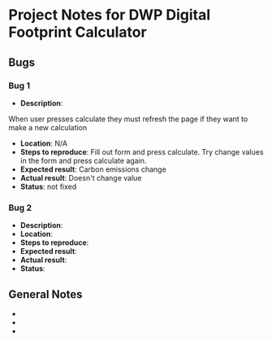 # Project Notes for DWP Digital Footprint Calculator

## Bugs

### Bug 1

- **Description**:

When user presses calculate they must refresh the page if they want to make a new calculation 

- **Location**: 
N/A
- **Steps to reproduce**: 
Fill out form and press calculate. Try change values in the form and press calculate again.
- **Expected result**: 
Carbon emissions change
- **Actual result**: 
Doesn't change value
- **Status**: 
not fixed

### Bug 2

- **Description**: 
- **Location**: 
- **Steps to reproduce**: 
- **Expected result**: 
- **Actual result**: 
- **Status**: 


## General Notes

- 
- 
- 
